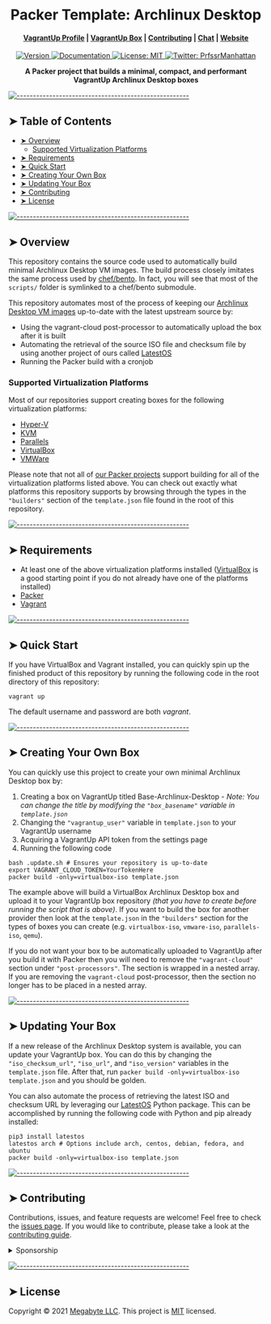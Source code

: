 <!-- ⚠️ This README has been generated from the file(s) "./.modules/docs/blueprint-readme.md" ⚠️--><h1 align="center" style="text-align:center;">Packer Template: Archlinux Desktop</h1>

<div align="center">
  <h4>
    <a href="https://app.vagrantup.com/ProfessorManhattan">VagrantUp Profile</a>
    <span> | </span>
    <a href="https://app.vagrantup.com/ProfessorManhattan/boxes/Base-Archlinux-Desktop">VagrantUp Box</a>
    <span> | </span>
    <a href="https://gitlab.com/megabyte-space/packer/Base-Archlinux-Desktop/-/blob/master/CONTRIBUTING.md">Contributing</a>
    <span> | </span>
    <a href="https://app.slack.com/client/T01ABCG4NK1/C01NN74H0LW/details/">Chat</a>
    <span> | </span>
    <a href="https://megabyte.space">Website</a>
  </h4>
</div>
<p style="text-align:center;">
  <a href="https://gitlab.com/megabyte-space/packer/Base-Archlinux-Desktop">
    <img alt="Version" src="https://img.shields.io/badge/version-2021.02.01-blue.svg?cacheSeconds=2592000" />
  </a>
  <a href="https://megabyte.space/docs/packer" target="_blank">
    <img alt="Documentation" src="https://img.shields.io/badge/documentation-yes-brightgreen.svg" />
  </a>
  <a href="https://gitlab.com/megabyte-space/packer/Base-Archlinux-Desktop/-/raw/master/LICENSE" target="_blank">
    <img alt="License: MIT" src="https://img.shields.io/badge/License-MIT-yellow.svg" />
  </a>
  <a href="https://twitter.com/PrfssrManhattan" target="_blank">
    <img alt="Twitter: PrfssrManhattan" src="https://img.shields.io/twitter/follow/PrfssrManhattan.svg?style=social" />
  </a>
</p>

<p align="center" style="text-align:center;">
  <b>A Packer project that builds a minimal, compact, and performant VagrantUp Archlinux Desktop boxes</b></br>
</p>


[![-----------------------------------------------------](https://raw.githubusercontent.com/andreasbm/readme/master/assets/lines/aqua.png)](#table-of-contents)

## ➤ Table of Contents

* [➤ Overview](#-overview)
	* [Supported Virtualization Platforms](#supported-virtualization-platforms)
* [➤ Requirements](#-requirements)
* [➤ Quick Start](#-quick-start)
* [➤ Creating Your Own Box](#-creating-your-own-box)
* [➤ Updating Your Box](#-updating-your-box)
* [➤ Contributing](#-contributing)
* [➤ License](#-license)

[![-----------------------------------------------------](https://raw.githubusercontent.com/andreasbm/readme/master/assets/lines/aqua.png)](#overview)

## ➤ Overview

This repository contains the source code used to automatically build minimal Archlinux Desktop VM images. The build process closely imitates the same process used by [chef/bento](https://github.com/chef/bento). In fact, you will see that most of the `scripts/` folder is symlinked to a chef/bento submodule.

This repository automates most of the process of keeping our [Archlinux Desktop VM images](https://app.vagrantup.com/ProfessorManhattan/boxes/Base-Archlinux-Desktop) up-to-date with the latest upstream source by:

* Using the vagrant-cloud post-processor to automatically upload the box after it is built
* Automating the retrieval of the source ISO file and checksum file by using another project of ours called [LatestOS](https://pypi.org/project/latestos/)
* Running the Packer build with a cronjob

### Supported Virtualization Platforms

Most of our repositories support creating boxes for the following virtualization platforms:

* [Hyper-V](https://gitlab.com/megabyte-space/ansible-roles/hyperv)
* [KVM](https://gitlab.com/megabyte-space/ansible-roles/kvm)
* [Parallels](https://gitlab.com/megabyte-space/ansible-roles/parallels)
* [VirtualBox](https://gitlab.com/megabyte-space/ansible-roles/virtualbox)
* [VMWare](https://gitlab.com/megabyte-space/ansible-roles/vmware)

Please note that not all of [our Packer projects](https://gitlab.com/megabyte-space/packer) support building for all of the virtualization platforms listed above. You can check out exactly what platforms this repository supports by browsing through the types in the `"builders"` section of the `template.json` file found in the root of this repository.


[![-----------------------------------------------------](https://raw.githubusercontent.com/andreasbm/readme/master/assets/lines/aqua.png)](#requirements)

## ➤ Requirements

* At least one of the above virtualization platforms installed ([VirtualBox]((https://gitlab.com/megabyte-space/ansible-roles/virtualbox)) is a good starting point if you do not already have one of the platforms installed)
* [Packer](https://gitlab.com/megabyte-space/ansible-roles/packer)
* [Vagrant](https://gitlab.com/megabyte-space/ansible-roles/vagrant)


[![-----------------------------------------------------](https://raw.githubusercontent.com/andreasbm/readme/master/assets/lines/aqua.png)](#quick-start)

## ➤ Quick Start

If you have VirtualBox and Vagrant installed, you can quickly spin up the finished product of this repository by running the following code in the root directory of this repository:

```shell
vagrant up
```

The default username and password are both *vagrant*.


[![-----------------------------------------------------](https://raw.githubusercontent.com/andreasbm/readme/master/assets/lines/aqua.png)](#creating-your-own-box)

## ➤ Creating Your Own Box

You can quickly use this project to create your own minimal Archlinux Desktop box by:

1. Creating a box on VagrantUp titled Base-Archlinux-Desktop - *Note: You can change the title by modifying the `"box_basename"` variable in `template.json`*
2. Changing the `"vagrantup_user"` variable in `template.json` to your VagrantUp username
3. Acquiring a VagrantUp API token from the settings page
4. Running the following code

```shell
bash .update.sh # Ensures your repository is up-to-date
export VAGRANT_CLOUD_TOKEN=YourTokenHere
packer build -only=virtualbox-iso template.json
```

The example above will build a VirtualBox Archlinux Desktop box and upload it to your VagrantUp box repository *(that you have to create before running the script that is above)*. If you want to build the box for another provider then look at the `template.json` in the `"builders"` section for the types of boxes you can create (e.g. `virtualbox-iso`, `vmware-iso`, `parallels-iso`, `qemu`).

If you do not want your box to be automatically uploaded to VagrantUp after you build it with Packer then you will need to remove the `"vagrant-cloud"` section under `"post-processors"`. The section is wrapped in a nested array. If you are removing the `vagrant-cloud` post-processor, then the section no longer has to be placed in a nested array.


[![-----------------------------------------------------](https://raw.githubusercontent.com/andreasbm/readme/master/assets/lines/aqua.png)](#updating-your-box)

## ➤ Updating Your Box

If a new release of the Archlinux Desktop system is available, you can update your VagrantUp box. You can do this by changing the `"iso_checksum_url"`, `"iso_url"`, and `"iso_version"` variables in the `template.json` file. After that, run `packer build -only=virtualbox-iso template.json` and you should be golden.

You can also automate the process of retrieving the latest ISO and checksum URL by leveraging our [LatestOS](https://pypi.org/project/latestos/) Python package. This can be accomplished by running the following code with Python and pip already installed:

```shell
pip3 install latestos
latestos arch # Options include arch, centos, debian, fedora, and ubuntu
packer build -only=virtualbox-iso template.json
```


[![-----------------------------------------------------](https://raw.githubusercontent.com/andreasbm/readme/master/assets/lines/aqua.png)](#contributing)

## ➤ Contributing

Contributions, issues, and feature requests are welcome! Feel free to check the [issues page](https://gitlab.com/megabyte-space/packer/Base-Archlinux-Desktop/-/issues). If you would like to contribute, please take a look at the [contributing guide](https://gitlab.com/megabyte-space/packer/Base-Archlinux-Desktop/-/blob/master/CONTRIBUTING.md).

<details>
<summary>Sponsorship</summary>
<br/>
<blockquote>
<br/>
I create open source projects out of love. Although I have a job, shelter, and as much fast food as I can handle, it would still be pretty cool to be appreciated by the community for something I have spent a lot of time and money on. Please consider sponsoring me! Who knows? Maybe I will be able to quit my job and publish open source full time.
<br/><br/>Sincerely,<br/><br/>

***Brian Zalewski***<br/><br/>
</blockquote>

<a href="https://www.patreon.com/ProfessorManhattan">
  <img src="https://c5.patreon.com/external/logo/become_a_patron_button@2x.png" width="160">
</a>

</details>


[![-----------------------------------------------------](https://raw.githubusercontent.com/andreasbm/readme/master/assets/lines/aqua.png)](#license)

## ➤ License

Copyright © 2021 [Megabyte LLC](https://megabyte.space). This project is [MIT](https://gitlab.com/megabyte-space/packer/Base-Archlinux-Desktop/-/raw/master/LICENSE) licensed.

